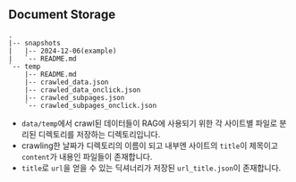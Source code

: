 ## Document Storage

```tree
.
|-- snapshots
|   |-- 2024-12-06(example)
|   `-- README.md
`-- temp
    |-- README.md
    |-- crawled_data.json
    |-- crawled_data_onclick.json
    |-- crawled_subpages.json
    `-- crawled_subpages_onclick.json

```

- `data/temp`에서 crawl된 데이터들이 RAG에 사용되기 위한 각 사이트별 파일로 분리된 디렉토리를 저장하는 디렉토리입니다.
- crawling한 날짜가 디렉토리의 이름이 되고 내부엔 사이트의 `title`이 제목이고 `content`가 내용인 파일들이 존재합니다.
- `title`로 `url`을 얻을 수 있는 딕셔너리가 저장된 `url_title.json`이 존재합니다.